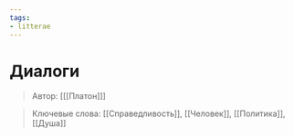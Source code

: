 ```yaml
---
tags:
- litterae
---
```

# Диалоги
>Автор: [[[Платон]]]

>Ключевые слова: [[Справедливость]], [[Человек]], [[Политика]], [[Душа]]
